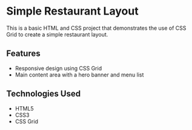 # Simple Restaurant Layout
This is a basic HTML and CSS project that demonstrates the use of CSS Grid to create a simple restaurant layout. 
## Features
- Responsive design using CSS Grid
- Main content area with a hero banner and menu list
## Technologies Used
- HTML5
- CSS3
- CSS Grid
 
 
